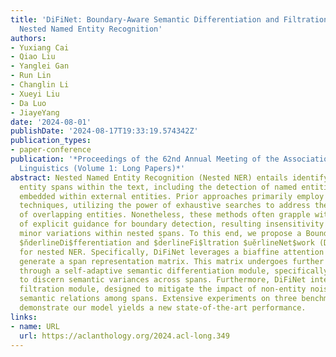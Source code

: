 ```yaml
---
title: 'DiFiNet: Boundary-Aware Semantic Differentiation and Filtration Network for
  Nested Named Entity Recognition'
authors:
- Yuxiang Cai
- Qiao Liu
- Yanglei Gan
- Run Lin
- Changlin Li
- Xueyi Liu
- Da Luo
- JiayeYang
date: '2024-08-01'
publishDate: '2024-08-17T19:33:19.574342Z'
publication_types:
- paper-conference
publication: '*Proceedings of the 62nd Annual Meeting of the Association for Computational
  Linguistics (Volume 1: Long Papers)*'
abstract: Nested Named Entity Recognition (Nested NER) entails identifying and classifying
  entity spans within the text, including the detection of named entities that are
  embedded within external entities. Prior approaches primarily employ span-based
  techniques, utilizing the power of exhaustive searches to address the challenge
  of overlapping entities. Nonetheless, these methods often grapple with the absence
  of explicit guidance for boundary detection, resulting insensitivity in discerning
  minor variations within nested spans. To this end, we propose a Boundary-aware Semantic
  $n̆derlineDi$fferentiation and $d̆erlineFi$ltration $uĕrlineNet$work (DiFiNet) tailored
  for nested NER. Specifically, DiFiNet leverages a biaffine attention mechanism to
  generate a span representation matrix. This matrix undergoes further refinement
  through a self-adaptive semantic differentiation module, specifically engineered
  to discern semantic variances across spans. Furthermore, DiFiNet integrates a boundary
  filtration module, designed to mitigate the impact of non-entity noise by leveraging
  semantic relations among spans. Extensive experiments on three benchmark datasets
  demonstrate our model yields a new state-of-the-art performance.
links:
- name: URL
  url: https://aclanthology.org/2024.acl-long.349
---
```

